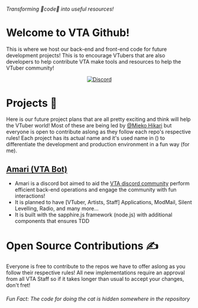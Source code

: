 ###### _Transforming 💖code💖 into useful resources!_
# Welcome to VTA Github!
This is where we host our back-end and front-end code for future development projects! This is to encourage VTubers that are also developers to help contribute VTA make tools and resources to help the VTuber community!

<div align="center">
<a href="https://discord.gg/vta"> <img src=https://img.shields.io/badge/Discord-7289DA?style=for-the-badge&logo=discord&logoColor=white alt="Discord"/> </a>
</div>

# Projects 🤖
Here is our future project plans that are all pretty exciting and think will help the VTuber world! Most of these are being led by [@Mieko Hikari](https://github.com/MiekoHikari) but everyone is open to contribute aslong as they follow each repo's respective rules! Each project has its actual name and it's used name in () to differentiate the development and production environment in a fun way (for me).
## [Amari (VTA Bot)](https://github.com/VTuber-Academy/Amari)
- Amari is a discord bot aimed to aid the [VTA discord community](https://discord.gg/vta) perform efficient back-end operations and engage the community with fun interactions!
- It is planned to have [VTuber, Artists, Staff] Applications, ModMail, Silent Levelling, Radio, and many more...
- It is built with the sapphire.js framework (node.js) with additional components that ensures TDD

# Open Source Contributions ✍️
Everyone is free to contribute to the repos we have to offer aslong as you follow their respective rules! All new implementations require an approval from all VTA Staff so if it takes longer than usual to accept your changes, don't fret!

###### _Fun Fact: The code for doing the cat is hidden somewhere in the repository_
